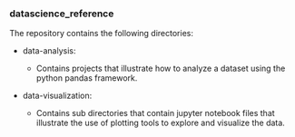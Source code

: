 ### datascience_reference
The repository contains the following directories:
- data-analysis:
  - Contains projects that illustrate how to analyze a dataset using the python pandas framework.
  
- data-visualization:
  - Contains sub directories that contain jupyter notebook files that illustrate the use of plotting tools to explore and visualize the data.

 

